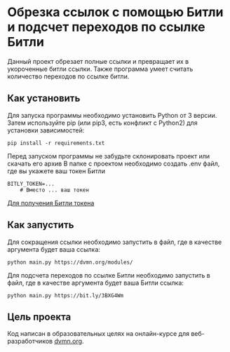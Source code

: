 # Обрезка ссылок с помощью Битли и подсчет переходов по ссылке Битли

Данный проект обрезает полные ссылки и превращает их в укороченные битли ссылки.
Также программа умеет считать количество переходов по ссылке битли.

## Как установить

Для запуска программы необходимо установить Python от 3 версии.
Затем используйте pip (или pip3, есть конфликт с Python2) для установки зависимостей:  

```
pip install -r requirements.txt
``` 

Перед запуском программы не забудьте склонировать проект или скачать его архив
В папке с проектом необходимо создать .env файл, где вы укажете ваш токен Битли

```
BITLY_TOKEN=...
	# Вместо ... ваш токен 
```

[Для получения Битли токена](https://app.bitly.com/settings/api/) 

## Как запустить

Для сокращения ссылки необходимо запустить в файл, где в качестве аргумента будет ваша ссылка:

```
python main.py https://dvmn.org/modules/
``` 

Для подсчета переходов по ссылке Битли необходимо запустить в файл, где в качестве аргумента будет ваша Битли ссылка:

```
python main.py https://bit.ly/3BXG4Wm
``` 

## Цель проекта

Код написан в образовательных целях на онлайн-курсе для веб-разработчиков [dvmn.org](https://dvmn.org).
